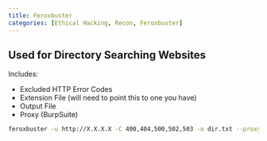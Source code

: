 ```yaml
---
title: Feroxbuster
categories: [Ethical Hacking, Recon, Feroxbuster]
---
```


## Used for Directory Searching Websites

Includes:

- Excluded HTTP Error Codes
- Extension File (will need to point this to one you have)
- Output File
- Proxy (BurpSuite)

```bash
feroxbuster -u http://X.X.X.X -C 400,404,500,502,503 -o dir.txt --proxy "http://127.0.0.1:8080"
```
